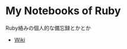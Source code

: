 My Notebooks of Ruby
===========================

Ruby絡みの個人的な備忘録とかとか

* [Wiki](https://github.com/kachick/learn_Ruby/wiki)
